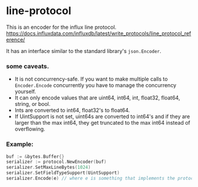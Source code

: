 # line-protocol

This is an encoder for the influx line protocol. https://docs.influxdata.com/influxdb/latest/write_protocols/line_protocol_reference/

It has an interface similar to the standard library's `json.Encoder`.


### some caveats.
- It is not concurrency-safe.  If you want to make multiple calls to `Encoder.Encode` concurrently you have to manage the concurrency yourself.
- It can only encode values that are uint64, int64, int, float32, float64, string, or bool. 
- Ints are converted to int64, float32's to float64.
- If UintSupport is not set, uint64s are converted to int64's and if they are larger than the max int64, they get truncated to the max int64 instead of overflowing.


### Example:
```go
buf := &bytes.Buffer{}
serializer := protocol.NewEncoder(buf)
serializer.SetMaxLineBytes(1024)
serializer.SetFieldTypeSupport(UintSupport)
serializer.Encode(e) // where e is something that implements the protocol.Metric interface
```
